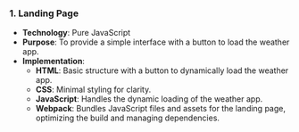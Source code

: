 ### 1. Landing Page

- **Technology**: Pure JavaScript
- **Purpose**: To provide a simple interface with a button to load the weather app.
- **Implementation**:
  - **HTML**: Basic structure with a button to dynamically load the weather app.
  - **CSS**: Minimal styling for clarity.
  - **JavaScript**: Handles the dynamic loading of the weather app.
  - **Webpack**: Bundles JavaScript files and assets for the landing page, optimizing the build and managing dependencies.

